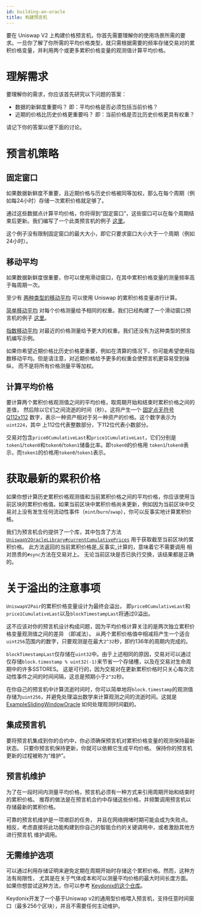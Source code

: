 ```yaml
---
id: building-an-oracle
title: 构建预言机
---
```


要在 Uniswap V2 上构建价格预言机，你首先需要理解你的使用场景所需的要求。一旦你了解了你所需的平均价格类型，就只需根据需要的频率存储交易对的累积价格变量，并利用两个或更多累积价格变量的观测值计算平均价格。

# 理解需求

要理解你的需求，你应该首先研究以下问题的答案：

- 数据的新鲜度重要吗？
  即：平均价格是否必须包括当前价格？
- 近期的价格比历史价格更重要吗？
  即：当前价格是否比历史价格更具有权重？

请记下你的答案以便下面的讨论。

# 预言机策略

## 固定窗口

如果数据新鲜度不重要，且近期价格与历史价格被同等加权，那么在每个周期（例如每24小时）存储一次累积价格就足够了。

通过这些数据点计算平均价格，你将得到“固定窗口”，这些窗口可以在每个周期结束后更新。我们编写了一个此类预言机的例子
[这里](https://github.com/Uniswap/uniswap-v2-periphery/blob/master/contracts/examples/ExampleOracleSimple.sol)。

这个例子没有限制固定窗口的最大大小，即它只要求窗口大小大于一个周期（例如24小时）。

## 移动平均

如果数据新鲜度很重要，你可以使用滑动窗口，在其中累积价格变量的测量频率高于每周期一次。

至少有
[两种类型的移动平均](https://www.investopedia.com/terms/m/movingaverage.asp#types-of-moving-averages)
可以使用 Uniswap 的累积价格变量进行计算。

[简单移动平均](https://www.investopedia.com/terms/s/sma.asp)
对每个价格测量给予相同的权重。我们已经构建了一个滑动窗口预言机的例子
[这里](https://github.com/Uniswap/uniswap-v2-periphery/blob/master/contracts/examples/ExampleSlidingWindowOracle.sol)。

[指数移动平均](https://www.investopedia.com/terms/e/ema.asp)
对最近的价格测量给予更大的权重。我们还没有为这种类型的预言机编写示例。

如果你希望近期价格比历史价格更重要，例如在清算的情况下，你可能希望使用指数移动平均。但是请注意，对近期价格给予更多的权重会使预言机更容易受到操纵，
而不是将所有价格测量平等加权。

## 计算平均价格

要计算两个累积价格观测值之间的平均价格，取周期开始和结束时累积价格之间的差值，
然后除以它们之间流逝的时间（秒）。这将产生一个
[固定点无符号Q112x112](https://en.wikipedia.org/wiki/Fixed-point_arithmetic#Notation)
数字，表示一种资产相对于另一种资产的价格。这个数字表示为`uint224`，其中
上112位代表整数部分，下112位代表小数部分。

交易对包含`price0CumulativeLast`和`price1CumulativeLast`，它们分别是`token1`/`token0`和`token0`/`token1`储备比率。即`token0`的价格用
`token1`/`token0`表示，而`token1`的价格用`token0`/`token1`表示。

# 获取最新的累积价格

如果你想计算历史累积价格观测值和当前累积价格之间的平均价格，你应该使用当前区块的累积价格值。如果当前区块中累积价格尚未更新，例如因为当前区块中交易对上没有发生任何流动性事件（`mint`/`burn`/`swap`），你可以反事实地计算累积价格。

我们为预言机合约提供了一个库，其中包含了方法
[`UniswapV2OracleLibrary#currentCumulativePrices`](https://github.com/Uniswap/uniswap-v2-periphery/blob/master/contracts/libraries/UniswapV2OracleLibrary.sol#L16)
用于获取截至当前区块的累积价格。
此方法返回的当前累积价格是_反事实_计算的，意味着它不需要调用
相对昂贵的`#sync`方法在交易对上。
无论当前区块是否已执行交换，该结果都是正确的。

# 关于溢出的注意事项

`UniswapV2Pair`的累积价格变量设计为最终会溢出，
即`price0CumulativeLast`和`price1CumulativeLast`以及`blockTimestampLast`将通过0溢出。

这不应该对你的预言机设计构成问题，因为平均价格计算关注的是两次独立累积价格变量观测值之间的差异
（即减法）。
从两个累积价格值中相减将产生一个适合`uint256`范围内的数字，只要观测是在最大`2^32`秒，即约136年的周期内完成的。

`blockTimestampLast`仅存储在`uint32`中。由于上述相同的原因，交易对可以通过仅存储`block.timestamp % uint32(-1)`来节省一个存储槽，以及在交易对生命周期中的许多SSTORES。
这是可行的，因为交易对在更新累积价格时只关心每次流动性事件之间的时间间隔，这总是预期小于`2^32`秒。

在你自己的预言机中计算流逝时间时，你可以简单地将`block.timestamp`的观测值存储为`uint256`，并避免处理溢出数学来计算观测之间的流逝时间。这就是
[ExampleSlidingWindowOracle](https://github.com/Uniswap/uniswap-v2-periphery/blob/master/contracts/examples/ExampleSlidingWindowOracle.sol)
如何处理观测时间戳的。

## 集成预言机

要将预言机集成到你的合约中，你必须确保预言机对累积价格变量的观测保持最新状态。
只要你预言机保持更新，你就可以依赖它生成平均价格。
保持你的预言机更新的过程被称为“维护”。

## 预言机维护

为了在一段时间内测量平均价格，预言机必须有一种方式来引用周期开始和结束时的累积价格。
推荐的做法是在预言机合约中存储这些价格，并频繁调用预言机以存储最新的累积价格。

可靠的预言机维护是一项艰巨的任务，
并且在网络拥堵时期可能会成为失败点。
相反，考虑直接将此功能构建到你自己的智能合约的关键调用中，或者激励其他方进行预言机
维护调用。

## 无需维护选项

可以通过利用存储证明来避免定期在周期开始时存储这个累积价格。然而，这种方法有局限性，
尤其是在关于气体成本和可以测量平均价格的最大时间长度方面。
如果你想尝试这种方法，你可以参考
[Keydonix的这个仓库](https://github.com/Keydonix/uniswap-oracle/)。

Keydonix开发了一个基于Uniswap v2的通用型价格喂入预言机，支持任意时间窗口（最多256个区块），并且不需要任何主动维护。